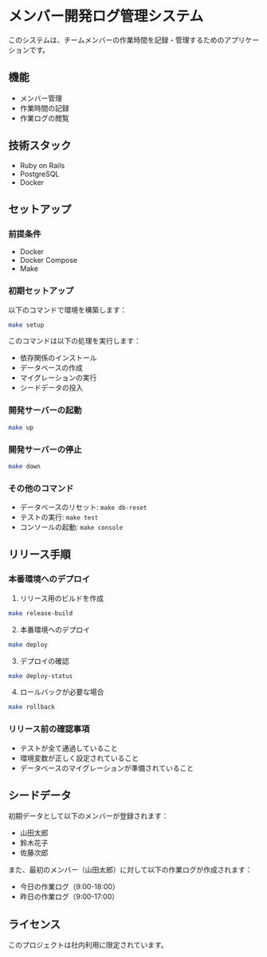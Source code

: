 # メンバー開発ログ管理システム

このシステムは、チームメンバーの作業時間を記録・管理するためのアプリケーションです。

## 機能

- メンバー管理
- 作業時間の記録
- 作業ログの閲覧

## 技術スタック

- Ruby on Rails
- PostgreSQL
- Docker

## セットアップ

### 前提条件

- Docker
- Docker Compose
- Make

### 初期セットアップ

以下のコマンドで環境を構築します：

```bash
make setup
```

このコマンドは以下の処理を実行します：
- 依存関係のインストール
- データベースの作成
- マイグレーションの実行
- シードデータの投入

### 開発サーバーの起動

```bash
make up
```

### 開発サーバーの停止

```bash
make down
```

### その他のコマンド

- データベースのリセット: `make db-reset`
- テストの実行: `make test`
- コンソールの起動: `make console`

## リリース手順

### 本番環境へのデプロイ

1. リリース用のビルドを作成
```bash
make release-build
```

2. 本番環境へのデプロイ
```bash
make deploy
```

3. デプロイの確認
```bash
make deploy-status
```

4. ロールバックが必要な場合
```bash
make rollback
```

### リリース前の確認事項

- テストが全て通過していること
- 環境変数が正しく設定されていること
- データベースのマイグレーションが準備されていること

## シードデータ

初期データとして以下のメンバーが登録されます：

- 山田太郎
- 鈴木花子
- 佐藤次郎

また、最初のメンバー（山田太郎）に対して以下の作業ログが作成されます：

- 今日の作業ログ（9:00-18:00）
- 昨日の作業ログ（9:00-17:00）

## ライセンス

このプロジェクトは社内利用に限定されています。
